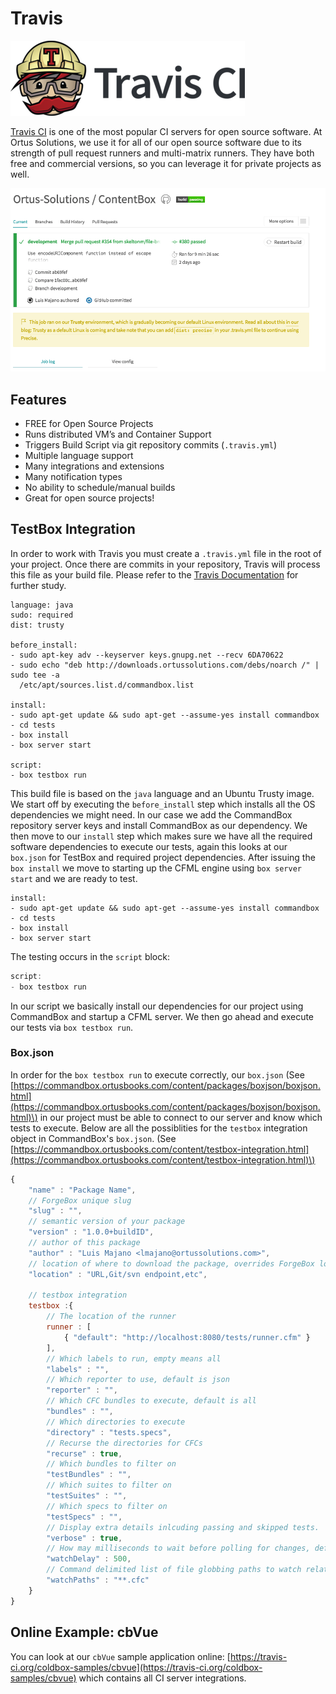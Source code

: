 # Travis

![](../.gitbook/assets/travis-ci.png)

[Travis CI](https://travis-ci.org/) is one of the most popular CI servers for open source software. At Ortus Solutions, we use it for all of our open source software due to its strength of pull request runners and multi-matrix runners. They have both free and commercial versions, so you can leverage it for private projects as well.

![](../.gitbook/assets/travis-projectview.png)

## Features

* FREE for Open Source Projects
* Runs distributed VM’s and Container Support
* Triggers Build Script via git repository commits \(`.travis.yml`\)
* Multiple language support
* Many integrations and extensions
* Many notification types
* No ability to schedule/manual builds
* Great for open source projects!

## TestBox Integration

In order to work with Travis you must create a `.travis.yml` file in the root of your project. Once there are commits in your repository, Travis will process this file as your build file. Please refer to the [Travis Documentation](https://docs.travis-ci.com/) for further study.

```text
language: java
sudo: required
dist: trusty

before_install:
- sudo apt-key adv --keyserver keys.gnupg.net --recv 6DA70622
- sudo echo "deb http://downloads.ortussolutions.com/debs/noarch /" | sudo tee -a
  /etc/apt/sources.list.d/commandbox.list

install:
- sudo apt-get update && sudo apt-get --assume-yes install commandbox
- cd tests
- box install
- box server start

script:
- box testbox run
```

This build file is based on the `java` language and an Ubuntu Trusty image. We start off by executing the `before_install` step which installs all the OS dependencies we might need. In our case we add the CommandBox repository server keys and install CommandBox as our dependency. We then move to our `install` step which makes sure we have all the required software dependencies to execute our tests, again this looks at our `box.json` for TestBox and required project dependencies. After issuing the `box install` we move to starting up the CFML engine using `box server start` and we are ready to test.

```text
install:
- sudo apt-get update && sudo apt-get --assume-yes install commandbox
- cd tests
- box install
- box server start
```

The testing occurs in the `script` block:

```javascript
script:
- box testbox run
```

In our script we basically install our dependencies for our project using CommandBox and startup a CFML server. We then go ahead and execute our tests via `box testbox run`.

### Box.json

In order for the `box testbox run` to execute correctly, our `box.json` \(See [https://commandbox.ortusbooks.com/content/packages/boxjson/boxjson.html](https://commandbox.ortusbooks.com/content/packages/boxjson/boxjson.html)\) in our project must be able to connect to our server and know which tests to execute. Below are all the possiblities for the `testbox` integration object in CommandBox's `box.json`. \(See [https://commandbox.ortusbooks.com/content/testbox-integration.html](https://commandbox.ortusbooks.com/content/testbox-integration.html)\)

```javascript
{
    "name" : "Package Name",
    // ForgeBox unique slug
    "slug" : "",
    // semantic version of your package
    "version" : "1.0.0+buildID",
    // author of this package
    "author" : "Luis Majano <lmajano@ortussolutions.com>",
    // location of where to download the package, overrides ForgeBox location
    "location" : "URL,Git/svn endpoint,etc",

    // testbox integration
    testbox :{
        // The location of the runner
        runner : [
            { "default": "http://localhost:8080/tests/runner.cfm" }
        ],
        // Which labels to run, empty means all
        "labels" : "",
        // Which reporter to use, default is json
        "reporter" : "",
        // Which CFC bundles to execute, default is all
        "bundles" : "",
        // Which directories to execute
        "directory" : "tests.specs",
        // Recurse the directories for CFCs
        "recurse" : true,
        // Which bundles to filter on
        "testBundles" : "",
        // Which suites to filter on
        "testSuites" : "",
        // Which specs to filter on
        "testSpecs" : "",
        // Display extra details inlcuding passing and skipped tests.
        "verbose" : true,
        // How may milliseconds to wait before polling for changes, defaults to 500 ms
        "watchDelay" : 500,
        // Command delimited list of file globbing paths to watch relative to the working directory
        "watchPaths" : "**.cfc"
    }
}
```

## Online Example: cbVue

You can look at our `cbVue` sample application online: [https://travis-ci.org/coldbox-samples/cbvue](https://travis-ci.org/coldbox-samples/cbvue) which contains all CI server integrations.

